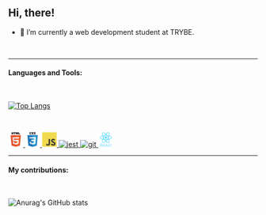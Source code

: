 ## Hi, there! 

- 🌱 I’m currently a web development student at TRYBE.
<!-- - 🤝 I’m looking to collaborate on projects. 
 -->
<br>

*****************************************************************************

#### Languages and Tools:

<br>

[![Top Langs](https://github-readme-stats.vercel.app/api/top-langs/?username=gabrielanebbia&theme=dark&layout=compact)](https://github.com/anuraghazra/github-readme-stats)

<br>

<p align="left"> 

<a href="https://www.w3.org/html/" target="_blank"> 
<img src="https://raw.githubusercontent.com/devicons/devicon/master/icons/html5/html5-original-wordmark.svg" alt="html5" width="30" height="30"/> </a> 

<a href="https://www.w3schools.com/css/" target="_blank"> 
<img src="https://raw.githubusercontent.com/devicons/devicon/master/icons/css3/css3-original-wordmark.svg" alt="css3" width="30" height="30"/> </a> 

<a href="https://developer.mozilla.org/en-US/docs/Web/JavaScript" target="_blank">
<img src="https://raw.githubusercontent.com/devicons/devicon/master/icons/javascript/javascript-original.svg" alt="javascript" width="30" height="30"/> </a> 

<a href="https://jestjs.io" target="_blank"> 
<img src="https://www.vectorlogo.zone/logos/jestjsio/jestjsio-icon.svg" alt="jest" width="30" height="30"/> </a> 

<a href="https://git-scm.com/" target="_blank">
<img src="https://www.vectorlogo.zone/logos/git-scm/git-scm-icon.svg" alt="git" width="30" height="30"/> </a>

<!-- <a href="https://www.linux.org/" target="_blank"> 
<img src="https://raw.githubusercontent.com/devicons/devicon/master/icons/linux/linux-original.svg" alt="linux" width="30" height="30"/> </a>  -->

<!-- <a href="https://nodejs.org" target="_blank"> 
<img src="https://raw.githubusercontent.com/devicons/devicon/master/icons/nodejs/nodejs-original-wordmark.svg" alt="nodejs" width="30" height="30"/> </a>  -->

<a href="https://reactjs.org/" target="_blank"> 
<img src="https://raw.githubusercontent.com/devicons/devicon/master/icons/react/react-original-wordmark.svg" alt="react" width="30" height="30"/> </a> 

</p>

*****************************************************************************

#### My contributions:

<br>

![Anurag's GitHub stats](https://github-readme-stats.vercel.app/api?username=gabrielanebbia&theme=dark&show_icons=true)

<!-- #### How to reach me: -->
